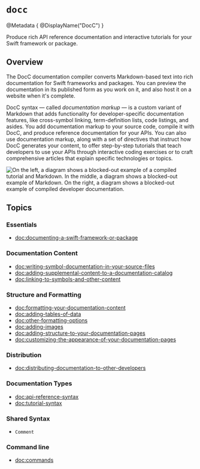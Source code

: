 # ``docc``

@Metadata {
    @DisplayName("DocC")
}

Produce rich API reference documentation and interactive tutorials for your Swift framework or package.

## Overview

The DocC documentation compiler converts Markdown-based text into rich documentation for Swift frameworks and packages. You can preview the documentation in its published form as you work on it, and also host it on a website when it's complete.

DocC syntax — called _documentation markup_ — is a custom variant of Markdown that adds functionality for developer-specific documentation features, like cross-symbol linking, term-definition lists, code listings, and asides. You add documentation markup to your source code, compile it with DocC, and produce reference documentation for your APIs. You can also use documentation markup, along with a set of directives that instruct how DocC generates your content, to offer step-by-step tutorials that teach developers to use your APIs through interactive coding exercises or to craft comprehensive articles that explain specific technologies or topics.

![On the left, a diagram shows a blocked-out example of a compiled tutorial and Markdown. In the middle, a diagram shows a blocked-out example of Markdown. On the right, a diagram shows a blocked-out example of compiled developer documentation.](docc-hero)

## Topics

### Essentials

- <doc:documenting-a-swift-framework-or-package>

### Documentation Content

- <doc:writing-symbol-documentation-in-your-source-files>
- <doc:adding-supplemental-content-to-a-documentation-catalog>
- <doc:linking-to-symbols-and-other-content>

### Structure and Formatting

- <doc:formatting-your-documentation-content>
- <doc:adding-tables-of-data>
- <doc:other-formatting-options>
- <doc:adding-images>
- <doc:adding-structure-to-your-documentation-pages>
- <doc:customizing-the-appearance-of-your-documentation-pages>

### Distribution

- <doc:distributing-documentation-to-other-developers>

### Documentation Types

- <doc:api-reference-syntax>
- <doc:tutorial-syntax>

### Shared Syntax

- ``Comment``

### Command line

- <doc:commands>

<!-- Copyright (c) 2021-2024 Apple Inc and the Swift Project authors. All Rights Reserved. -->
